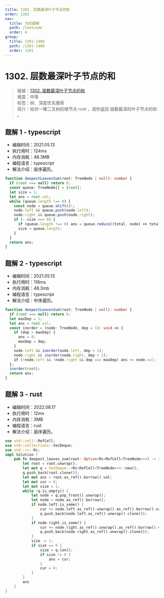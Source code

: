 ```yaml
---
title: 1302. 层数最深叶子节点的和
order: 1302
nav:
  title: 力扣题解
  path: /leetcode
  order: 4
group:
  title: 1301-1400
  path: /1301-1400
  order: 1301
---
```


# 1302. 层数最深叶子节点的和

> 链接：[1302. 层数最深叶子节点的和](https://leetcode-cn.com/problems/deepest-leaves-sum/)  
> 难度：中等  
> 标签：树、深度优先搜索  
> 简介：给你一棵二叉树的根节点 root ，请你返回 层数最深的叶子节点的和 。

## 题解 1 - typescript

- 编辑时间：2021.05.13
- 执行用时：124ms
- 内存消耗：48.3MB
- 编程语言：typescript
- 解法介绍：层序遍历。

```typescript
function deepestLeavesSum(root: TreeNode | null): number {
  if (root === null) return 0;
  const queue: TreeNode[] = [root];
  let size = 1;
  let ans = root.val;
  while (queue.length !== 0) {
    const node = queue.shift()!;
    node.left && queue.push(node.left);
    node.right && queue.push(node.right);
    if (--size === 0) {
      if (queue.length !== 0) ans = queue.reduce((total, node) => total + node.val, 0);
      size = queue.length;
    }
  }
  return ans;
}
```

## 题解 2 - typescript

- 编辑时间：2021.05.13
- 执行用时：116ms
- 内存消耗：48.3mb
- 编程语言：typescript
- 解法介绍：中序遍历。

```typescript
function deepestLeavesSum(root: TreeNode | null): number {
  if (root === null) return 0;
  let maxDep = 1;
  let ans = root.val;
  const inorder = (node: TreeNode, dep = 1): void => {
    if (dep > maxDep) {
      ans = 0;
      maxDep = dep;
    }
    node.left && inorder(node.left, dep + 1);
    node.right && inorder(node.right, dep + 1);
    if (!node.left && !node.right && dep === maxDep) ans += node.val;
  };
  inorder(root);
  return ans;
}
```
## 题解 3 - rust
- 编辑时间：2022.08.17
- 执行用时：12ms
- 内存消耗：3MB
- 编程语言：rust
- 解法介绍：层序遍历。
```rust
use std::cell::RefCell;
use std::collections::VecDeque;
use std::rc::Rc;
impl Solution {
    pub fn deepest_leaves_sum(root: Option<Rc<RefCell<TreeNode>>>) -> i32 {
        let root = root.unwrap();
        let mut q = VecDeque::<Rc<RefCell<TreeNode>>>::new();
        q.push_back(root.clone());
        let mut ans = root.as_ref().borrow().val;
        let mut cur = 0;
        let mut size = 1;
        while !q.is_empty() {
            let node = q.pop_front().unwrap();
            let node = node.as_ref().borrow();
            if node.left.is_some() {
                cur += node.left.as_ref().unwrap().as_ref().borrow().val;
                q.push_back(node.left.as_ref().unwrap().clone());
            }
            if node.right.is_some() {
                cur += node.right.as_ref().unwrap().as_ref().borrow().val;
                q.push_back(node.right.as_ref().unwrap().clone());
            }
            size -= 1;
            if size == 0 {
                size = q.len();
                if size != 0 {
                    ans = cur;
                }
                cur = 0;
            }
        }
        ans
    }
}
```
